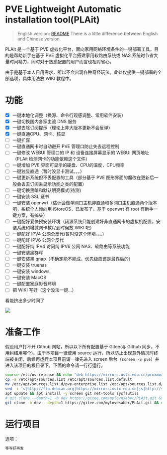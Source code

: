 # PVE Lightweight Automatic installation tool(PLAit)

>English version: [README](https://github.com/mylovesaber/PLAit/blob/dev/README_EN.md)
There is a little difference between English and Chinese version.

PLAit 是一个基于 PVE 虚拟化平台，面向家用网络环境条件的一键部署工具。目的是帮助新手在基于 PVE 虚拟化平台搭建家用软路由系统或 NAS 系统时节省大量时间精力，同时对于熟悉配置的用户而言也相对省心。

由于是基于本人日用需求，所以不会出现各种奇怪玩法。此处仅提供一键部署的全部选项，具体用法放 WIKI 教程中。

# 功能

- [x] 一键本地化调整（换源、命令行观感调整、常用软件安装）
- [x] 一键切换国内各家主流 DNS 服务
- [x] 一键去除订阅提示（理论上非大版本更新不会反弹）
- [x] 一键直通CPU、网卡、核显
- [ ] 一键扩容
- [ ] 一键直通网卡时自动避开 PVE 管理口防止失去远程控制
- [ ] 一键修改 WEBUI 管理口的 IP 和 设备连接屏幕显示的 WEBUI 网页地址（PLAit 检测网卡的功能依赖这个文件）
- [ ] 一键增加 PVE 界面可显示的硬盘、CPU的温度，CPU频率
- [ ] 一键独显直通（暂时没显卡测试。。。）
- [ ] 一键更新系统但不丢配置的工具（部分基于 PVE 图形界面的魔改在更新后一般会丢去订阅丢显示功能之类的配置）
- [ ] 一键切换黑暗和默认明亮模式(待测)
- [ ] 一键安装 SSL 证书
- [ ] 一键安装 openwrt（估计会做单网口主机非直通和多网口主机直通两个版本吧，系统个人倾向用 iStoreOS，已发布了，基于 openwrt 有 root 有新手一键方案，有搞头）
- [ ] 一键配好爱快预安装环境（闭源系统只能创建好非直通网卡的虚拟机配置，安装系统和增减网卡教程到时候放 WIKI 吧）
- [ ] 一键配好 IPV4 公网全反代(暂时没这个环境。。。)
- [ ] 一键配好 IPV6 公网全反代
- [ ] 一键配好纯 IPV4 访问纯 IPV6 公网 NAS、软路由等系统功能
- [ ] 一键安装黑群晖
- [ ] 一键安装黑 qnap（不确定能不能成，优先级应该是最靠后的）
- [ ] 一键安装 truenas
- [ ] 一键安装 windows
- [ ] 一键安装 MacOS
- [ ] 一键配置家庭影音环境
- [ ] 把 WIKI 写好（这个没法一键...）

看能挤出多少时间了

![](https://img.wxcha.com/file/202006/02/d30107da13.jpg)

# 准备工作

假设用户打不开 Github 网站，所以以下所有配置基于 Gitee(与 Github 同步，不用纠结用哪个)。由于本项目一律使用 source 运行，所以防止出现意外情况时终端被关闭，后续再运行本项目前请一律先进入 screen 后台（`screen -S pve`）并进入该项目的根目录下，下面的命令请一行行运行。

```bash
source /etc/os-release && echo "deb https://mirrors.ustc.edu.cn/proxmox/debian/pve $VERSION_CODENAME pve-no-subscription" > /etc/apt/sources.list.d/pve-no-subscription.list
cp -a /etc/apt/sources.list /etc/apt/sources.list.default
mv /etc/apt/sources.list.d/pve-enterprise.list /etc/apt/sources.list.d/pve-enterprise.list.bak
sed -i 's|http://ftp.debian.org|https://mirrors.ustc.edu.cn|;s|http://security.debian.org|https://mirrors.ustc.edu.cn/debian-security|' /etc/apt/sources.list
apt update && apt install -y screen git net-tools sysfsutils
# git clone --depth=1 -b dev https://gitee.com/mylovesaber/PLAit.git && cd PLAit; screen -S pve
git clone -b dev --depth=1 https://gitee.com/mylovesaber/PLAit.git && cd PLAit; screen -S pve
```

# 运行项目

选项：

```bash
等写好再发
```